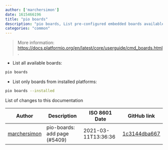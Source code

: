 ```yaml
---
author: ['marchersimon']
date: 1615466196
title: "pio boards"
description: "pio boards, List pre-configured embedded boards available in PlatformIO."
categories: "common"
---
```

> More information: <https://docs.platformio.org/en/latest/core/userguide/cmd_boards.html>.

- List all available boards:

```bash
pio boards
```

- List only boards from installed platforms:

```bash
pio boards --installed
```
List of changes to this documentation


Author | Description | ISO 8601 Date | GitHub link
------|-----|-----|-----
[marchersimon](mailto:50295997+marchersimon@users.noreply.github.com) | pio-boards: add page (#5409) | 2021-03-11T13:36:36 | [1c3144dba667](https://github.com/tldr-pages/tldr/commit/1c3144dba66725f94ff9627b7bf0a65208caccb5)

